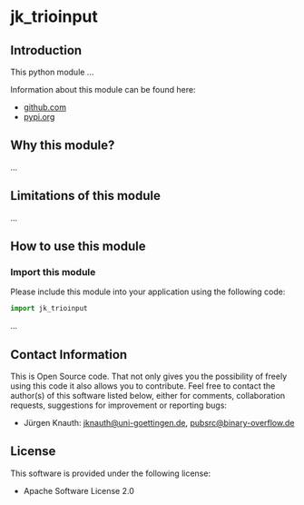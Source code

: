 jk_trioinput
==========

Introduction
------------

This python module ...

Information about this module can be found here:

* [github.com](https://github.com/jkpubsrc/python-module-jk-trioinput)
* [pypi.org](https://pypi.org/project/jk-trioinput/)

Why this module?
----------------

...

Limitations of this module
--------------------------

...

How to use this module
----------------------

### Import this module

Please include this module into your application using the following code:

```python
import jk_trioinput
```

...

Contact Information
-------------------

This is Open Source code. That not only gives you the possibility of freely using this code it also
allows you to contribute. Feel free to contact the author(s) of this software listed below, either
for comments, collaboration requests, suggestions for improvement or reporting bugs:

* Jürgen Knauth: jknauth@uni-goettingen.de, pubsrc@binary-overflow.de

License
-------

This software is provided under the following license:

* Apache Software License 2.0



